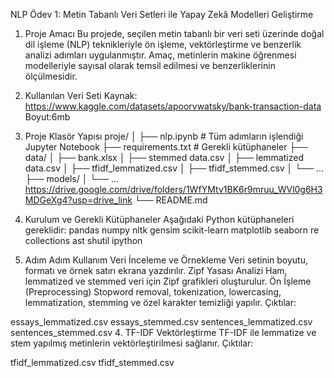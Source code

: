 NLP Ödev 1: Metin Tabanlı Veri Setleri ile Yapay Zekâ Modelleri Geliştirme
1. Proje Amacı
Bu projede, seçilen metin tabanlı bir veri seti üzerinde doğal dil işleme (NLP) teknikleriyle ön işleme, vektörleştirme ve benzerlik analizi adımları uygulanmıştır.
Amaç, metinlerin makine öğrenmesi modelleriyle sayısal olarak temsil edilmesi ve benzerliklerinin ölçülmesidir.

2. Kullanılan Veri Seti
Kaynak: https://www.kaggle.com/datasets/apoorvwatsky/bank-transaction-data
Boyut:6mb

3. Proje Klasör Yapısı
proje/
│
├── nlp.ipynb                  # Tüm adımların işlendiği Jupyter Notebook
├── requirements.txt           # Gerekli kütüphaneler
├── data/
│   ├── bank.xlsx
│   ├── stemmed data.csv
│   ├── lemmatized data.csv
│   ├── tfidf_lemmatized.csv
│   ├── tfidf_stemmed.csv
│   └── ... 
├── models/
│   └── ... https://drive.google.com/drive/folders/1WfYMtv1BK6r9mruu_WVl0g6H3MDGeXg4?usp=drive_link
└── README.md

4. Kurulum ve Gerekli Kütüphaneler
Aşağıdaki Python kütüphaneleri gereklidir:
pandas
numpy
nltk
gensim
scikit-learn
matplotlib
seaborn
re
collections
ast
shutil
ipython

5. Adım Adım Kullanım
 Veri İnceleme ve Örnekleme
Veri setinin boyutu, formatı ve örnek satırı ekrana yazdırılır.
 Zipf Yasası Analizi
Ham, lemmatized ve stemmed veri için Zipf grafikleri oluşturulur.
 Ön İşleme (Preprocessing)
Stopword removal, tokenization, lowercasing, lemmatization, stemming ve özel karakter temizliği yapılır.
Çıktılar:

essays_lemmatized.csv
essays_stemmed.csv
sentences_lemmatized.csv
sentences_stemmed.csv
4. TF-IDF Vektörleştirme
TF-IDF ile lemmatize ve stem yapılmış metinlerin vektörleştirilmesi sağlanır.
Çıktılar:

tfidf_lemmatized.csv
tfidf_stemmed.csv
